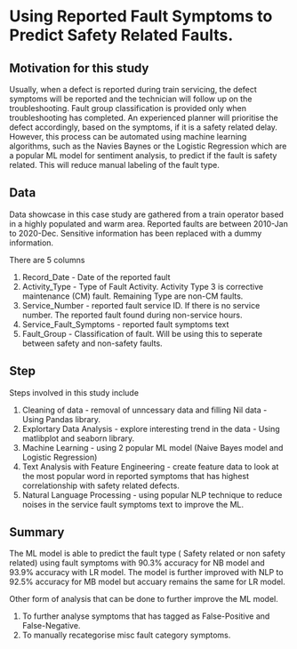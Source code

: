 
# Using Reported Fault Symptoms to Predict Safety Related Faults.

## Motivation for this study
Usually, when a defect is reported during train servicing, the defect symptoms will be reported and the technician will follow up on the troubleshooting. Fault group classification is provided only when troubleshooting has completed. An experienced planner will prioritise the defect accordingly, based on the symptoms, if it is a safety related delay. However, this process can be automated using machine learning algorithms, such as the Navies Baynes or the Logistic Regression which are a popular ML model for sentiment analysis, to predict if the fault is safety related. This will reduce manual labeling of the fault type. 

## Data 
Data showcase in this case study are gathered from a train operator based in a highly populated and warm area. Reported faults are between 2010-Jan to 2020-Dec. Sensitive information has been replaced with a dummy information.

There are 5 columns

 1. Record_Date - Date of the reported fault    
 2. Activity_Type - Type of Fault Activity. Activity Type 3 is corrective maintenance (CM) fault. Remaining Type are non-CM faults.        
 3. Service_Number - reported fault service ID. If there is no service number. The reported fault found during non-service hours. 
 4. Service_Fault_Symptoms - reported fault symptoms text
 5. Fault_Group - Classification of fault. Will be using this to seperate between safety and non-safety faults.

## Step

Steps involved in this study include

1. Cleaning of data - removal of unncessary data and filling Nil data - Using Pandas library.
2. Explortary Data Analysis - explore interesting trend in the data - Using matlibplot and seaborn library.
3. Machine Learning - using 2 popular ML model (Naive Bayes model and Logistic Regression)
4. Text Analysis with Feature Engineering - create feature data to look at the most popular word in reported symptoms that has highest correlationship with safety related defects.
5. Natural Language Processing - using popular NLP technique to reduce noises in the service fault symptoms text to improve the ML.

## Summary

The ML model is able to predict the fault type ( Safety related or non safety related) using fault symptoms with 90.3% accuracy for NB model and 93.9% accuracy with LR model. The model is further improved with NLP to 92.5% accuracy for MB model but accuary remains the same for LR model.

Other form of analysis that can be done to further improve the ML model.

1) To further analyse symptoms that has tagged as False-Positive and False-Negative.
2) To manually recategorise misc fault category symptoms.

